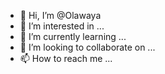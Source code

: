 - 👋 Hi, I’m @Olawaya
- 👀 I’m interested in ...
- 🌱 I’m currently learning ...
- 💞️ I’m looking to collaborate on ...
- 📫 How to reach me ...

<!---
Olawaya/Olawaya is a ✨ special ✨ repository because its `README.md` (this file) appears on your GitHub profile.
You can click the Preview link to take a look at your changes.
--->
